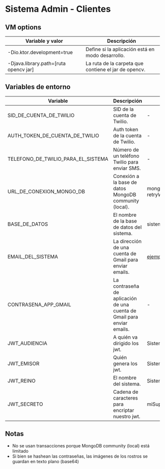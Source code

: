 # Sistema Admin - Clientes

## VM options

| Variable y valor                      | Descripción                                          |
|---------------------------------------|------------------------------------------------------|
| -Dio.ktor.development=true            | Define si la aplicación está en modo desarrollo.     |
| -Djava.library.path=[ruta opencv jar] | La ruta de la carpeta que contiene el jar de opencv. |

## Variables de entorno

| Variable                           | Descripción                                                            | Ejemplo                                      |
|------------------------------------|------------------------------------------------------------------------|----------------------------------------------|
| SID_DE_CUENTA_DE_TWILIO            | SID de la cuenta de Twilio.                                            | -                                            |
| AUTH_TOKEN_DE_CUENTA_DE_TWILIO     | Auth token de la cuenta de Twilio.                                     | -                                            |
| TELEFONO_DE_TWILIO_PARA_EL_SISTEMA | Número de un teléfono Twilio para enviar SMS.                          | -                                            |
| URL_DE_CONEXION_MONGO_DB           | Conexión a la base de datos MongoDB community (local).                 | mongodb://127.0.0.1:27017/?retryWrites=false |
| BASE_DE_DATOS                      | El nombre de la base de datos del sistema.                             | sistema_admin_clientes                       |
| EMAIL_DEL_SISTEMA                  | La dirección de una cuenta de Gmail para enviar emails.                | ejemplo@gmail.com                            |
| CONTRASENA_APP_GMAIL               | La contraseña de aplicación de una cuenta de Gmail para enviar emails. | -                                            |
| JWT_AUDIENCIA                      | A quién va dirigido los jwt.                                           | Sistema Admin - Clientes                     |
| JWT_EMISOR                         | Quién genera los jwt.                                                  | Sistema Admin - Clientes                     |
| JWT_REINO                          | El nombre del sistema.                                                 | Sistema Admin - Clientes                     |
| JWT_SECRETO                        | Cadena de caracteres para encriptar nuestro jwt.                       | miSuperSecreto123                            |

## Notas

- No se usan transacciones porque MongoDB community (local) está limitado
- Si bien se hashean las contraseñas, las imágenes de los rostros se guardan en texto plano (base64)